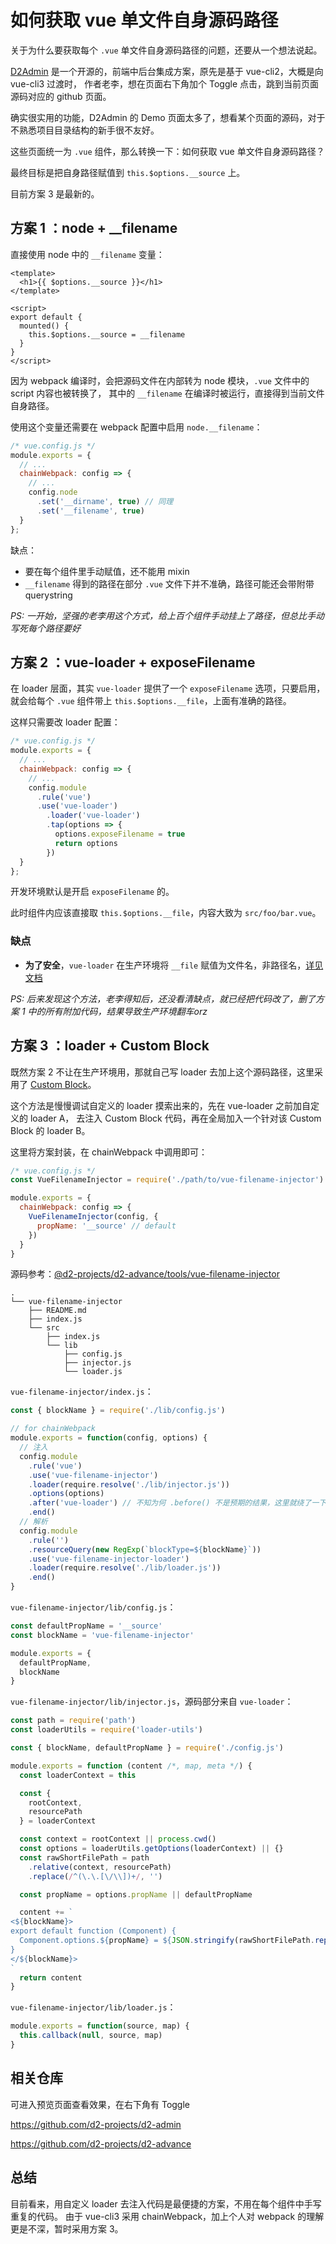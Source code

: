# 如何获取 vue 单文件自身源码路径

关于为什么要获取每个 `.vue` 单文件自身源码路径的问题，还要从一个想法说起。

[D2Admin](https://github.com/d2-projects/d2-admin) 是一个开源的，前端中后台集成方案，原先是基于 vue-cli2，大概是向 vue-cli3 过渡时，
作者老李，想在页面右下角加个 Toggle 点击，跳到当前页面源码对应的 github 页面。

确实很实用的功能，D2Admin 的 Demo 页面太多了，想看某个页面的源码，对于不熟悉项目目录结构的新手很不友好。

这些页面统一为 `.vue` 组件，那么转换一下：如何获取 vue 单文件自身源码路径？

最终目标是把自身路径赋值到 `this.$options.__source` 上。

目前方案 3 是最新的。

## 方案 1 ：node + __filename

直接使用 node 中的 `__filename` 变量：

``` vue
<template>
  <h1>{{ $options.__source }}</h1>
</template>

<script>
export default {
  mounted() {
    this.$options.__source = __filename
  }
}
</script>
```

因为 webpack 编译时，会把源码文件在内部转为 node 模块，`.vue` 文件中的 script 内容也被转换了，
其中的 `__filename` 在编译时被运行，直接得到当前文件自身路径。

使用这个变量还需要在 webpack 配置中启用 `node.__filename`：

``` js
/* vue.config.js */
module.exports = {
  // ...
  chainWebpack: config => {
    // ...
    config.node
      .set('__dirname', true) // 同理
      .set('__filename', true)
  }
};
```

缺点：
- 要在每个组件里手动赋值，还不能用 mixin
- `__filename` 得到的路径在部分 `.vue` 文件下并不准确，路径可能还会带附带 querystring

*PS: 一开始，坚强的老李用这个方式，给上百个组件手动挂上了路径，但总比手动写死每个路径要好*

## 方案 2 ：vue-loader + exposeFilename

在 loader 层面，其实 `vue-loader` 提供了一个 `exposeFilename` 选项，只要启用，
就会给每个 `.vue` 组件带上 `this.$options.__file`，上面有准确的路径。

这样只需要改 loader 配置：

``` js
/* vue.config.js */
module.exports = {
  // ...
  chainWebpack: config => {
    // ...
    config.module
      .rule('vue')
      .use('vue-loader')
        .loader('vue-loader')
        .tap(options => {
          options.exposeFilename = true
          return options
        })
  }
};
```

开发环境默认是开启 `exposeFilename` 的。

此时组件内应该直接取 `this.$options.__file`，内容大致为 `src/foo/bar.vue`。

### 缺点

  - **为了安全**，`vue-loader` 在生产环境将 `__file` 赋值为文件名，非路径名，[详见文档](https://vue-loader.vuejs.org/options.html#exposefilename)

*PS: 后来发现这个方法，老李得知后，还没看清缺点，就已经把代码改了，删了方案 1 中的所有附加代码，结果导致生产环境翻车orz*

## 方案 3 ：loader + Custom Block

既然方案 2 不让在生产环境用，那就自己写 loader 去加上这个源码路径，这里采用了 [Custom Block](https://vue-loader.vuejs.org/guide/custom-blocks.html)。

这个方法是慢慢调试自定义的 loader 摸索出来的，先在 vue-loader 之前加自定义的 loader A，
去注入 Custom Block 代码，再在全局加入一个针对该 Custom Block 的 loader B。

这里将方案封装，在 chainWebpack 中调用即可：

``` js
/* vue.config.js */
const VueFilenameInjector = require('./path/to/vue-filename-injector')

module.exports = {
  chainWebpack: config => {
    VueFilenameInjector(config, {
      propName: '__source' // default
    })
  }
}
```

源码参考：[@d2-projects/d2-advance/tools/vue-filename-injector](https://github.com/d2-projects/d2-advance/tree/master/tools/vue-filename-injector)

```
.
└── vue-filename-injector
    ├── README.md
    ├── index.js
    └── src
        ├── index.js
        └── lib
            ├── config.js
            ├── injector.js
            └── loader.js
```

`vue-filename-injector/index.js`：
``` js
const { blockName } = require('./lib/config.js')

// for chainWebpack
module.exports = function(config, options) {
  // 注入
  config.module
    .rule('vue')
    .use('vue-filename-injector')
    .loader(require.resolve('./lib/injector.js'))
    .options(options)
    .after('vue-loader') // 不知为何 .before() 不是预期的结果，这里就绕了一下
    .end()
  // 解析
  config.module
    .rule('')
    .resourceQuery(new RegExp(`blockType=${blockName}`))
    .use('vue-filename-injector-loader')
    .loader(require.resolve('./lib/loader.js'))
    .end()
}
```

`vue-filename-injector/lib/config.js`：
``` js
const defaultPropName = '__source'
const blockName = 'vue-filename-injector'

module.exports = {
  defaultPropName,
  blockName
}
```

`vue-filename-injector/lib/injector.js`，源码部分来自 `vue-loader`：
``` js
const path = require('path')
const loaderUtils = require('loader-utils')

const { blockName, defaultPropName } = require('./config.js')

module.exports = function (content /*, map, meta */) {
  const loaderContext = this

  const {
    rootContext,
    resourcePath
  } = loaderContext

  const context = rootContext || process.cwd()
  const options = loaderUtils.getOptions(loaderContext) || {}
  const rawShortFilePath = path
    .relative(context, resourcePath)
    .replace(/^(\.\.[\/\\])+/, '')

  const propName = options.propName || defaultPropName

  content += `
<${blockName}>
export default function (Component) {
  Component.options.${propName} = ${JSON.stringify(rawShortFilePath.replace(/\\/g, '/'))}
}
</${blockName}>
`
  return content
}
```

`vue-filename-injector/lib/loader.js`：
``` js
module.exports = function(source, map) {
  this.callback(null, source, map)
}
```

## 相关仓库

可进入预览页面查看效果，在右下角有 Toggle

https://github.com/d2-projects/d2-admin

https://github.com/d2-projects/d2-advance

## 总结

目前看来，用自定义 loader 去注入代码是最便捷的方案，不用在每个组件中手写重复的代码。
由于 vue-cli3 采用 chainWebpack，加上个人对 webpack 的理解更是不深，暂时采用方案 3。
